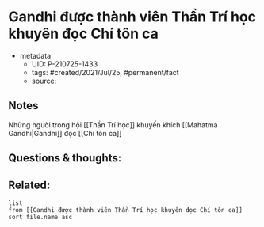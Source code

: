 # Gandhi được thành viên Thần Trí học khuyên đọc Chí tôn ca

- metadata
	- UID: P-210725-1433
	- tags: #created/2021/Jul/25, #permanent/fact 
	- source: 

## Notes
Những người trong hội [[Thần Trí học]] khuyến khích [[Mahatma Gandhi|Gandhi]] đọc [[Chí tôn ca]]

## Questions & thoughts:

## Related:
```dataview
list
from [[Gandhi được thành viên Thần Trí học khuyên đọc Chí tôn ca]]
sort file.name asc
```
